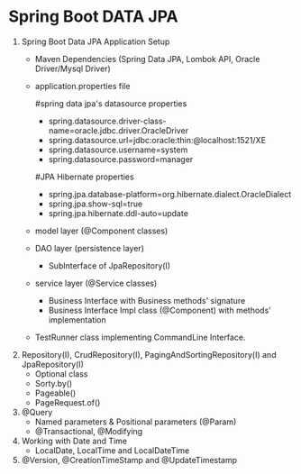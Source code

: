 # Spring Boot DATA JPA

1. Spring Boot Data JPA Application Setup
    * Maven Dependencies (Spring Data JPA, Lombok API, Oracle Driver/Mysql Driver)
    * application.properties file<br/>
        
        #spring data jpa's datasource properties<br/>
        * spring.datasource.driver-class-name=oracle.jdbc.driver.OracleDriver
        * spring.datasource.url=jdbc:oracle:thin:@localhost:1521/XE
        * spring.datasource.username=system
        * spring.datasource.password=manager <br/>
        
        #JPA Hibernate properties <br/>
        * spring.jpa.database-platform=org.hibernate.dialect.OracleDialect
        * spring.jpa.show-sql=true
        * spring.jpa.hibernate.ddl-auto=update
    * model layer (@Component classes)
    * DAO layer (persistence layer)
        * SubInterface of JpaRepository(I)
    * service layer (@Service classes)
        * Business Interface with Business methods' signature
        * Business Interface Impl class (@Component) with methods' implementation
    * TestRunner class implementing CommandLine Interface.
2. Repository(I), CrudRepository(I), PagingAndSortingRepository(I) and JpaRepository(I)
    * Optional class
    * Sorty.by()
    * Pageable()
    * PageRequest.of()
3. @Query
    * Named parameters & Positional parameters (@Param)
    * @Transactional, @Modifying
4. Working with Date and Time
    * LocalDate, LocalTime and LocalDateTime
5. @Version, @CreationTimeStamp and @UpdateTimestamp
